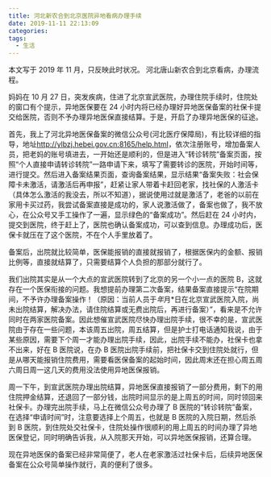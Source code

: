 ```yaml
---
title: 河北新农合到北京医院异地看病办理手续
date: 2019-11-11 22:13:09
categories:
tags:
  - 生活
---
```


本文写于 2019 年 11 月，只反映此时状况。
河北唐山新农合到北京看病，办理流程。

妈妈在 10 月 27 日，突发疾病，住进了北京宣武医院，办理住院手续时，住院处的窗口有个提示，异地医保要在 24 小时内将已经办理好异地医保备案的社保卡提交给医院，否则不予办理异地医保直接结算。于是，开启了办理异地医保的征途。

首先，我上了河北异地医保备案的微信公众号(河北医疗保障局)，有比较详细的指导，地址<http://ylbzj.hebei.gov.cn:8165/help.html>，依次注册账号，增加备案人员，把老妈的账号填进去，一开始还是顺利的，但是进入“转诊转院”备案页面，按照“个人直接申请转诊转院”一路申请下来，填写了需要转诊的医院，开始时间等，进行提交。然后进入备案结果页面，查询备案结果，显示结果“备案失败：社会保障卡未激活，请激活后再申报”，赶紧让家人带着卡赶回老家，找社保的人激活卡（具体怎么激活的我没去，所以不知道），据说使用过就是激活了，老爸的以前在家用卡买过药，我尝试备案直接是成功的，家人说激活做了，备案也做了，我不放心，在公众号又手工操作了一遍，显示绿色的“备案成功”。然后赶在 24 小时内，提交到医院，终于赶上了，医院也确认备案成功，可以查到信息。办理成功后，医保卡就压在了这个医院，不在个人手里放着了。

备案后，出院就比较简单，医保能报销的直接就报销了，根据医保内的金额、报销比例等，直接就结算了，只需要结算个人负担的那部分就行了。

我们出院其实是从一个大点的宣武医院转到了北京的另一个小一点的医院 B，这就存在一个医保衔接的问题。我想提前办理第二次备案，结果备案直接提示“在院期间，不予许办理备案操作！（原因：当前人员于*年*月\*日在北京宣武医院入院，尚未出院结算，解决办法，请住院结算或无费出院后，再进行备案）”，看来是不允许同时在两家医院备案。因此想催宣武医院尽快办理出院手续，很不幸的是，宣武医院由于存在一些问题，本该周五出院，周五结算，但是护士打电话通知我说，由于某些原因，需要下个周一才能办理出院手续，因此，出院手续不能办，社保卡也拿不出来，好在 B 医院说，在办 B 医院出院手续前，把社保卡交到住院处就行，但是从哪天能报销住院费用，需要看医保备案的起始时间，因此周末还在担心周五周六周日周一这几天的费用没法使用异地医保报销。

周一下午，到宣武医院办理出院结算，异地医保直接报销了一部分费用，剩下的用住院押金结算，还退回了一部分钱，出院时间显示的是上周五的时间，同时领回来社保卡。办理完出院手续，马上在微信公众号办理了 B 医院的“转诊转院”备案，在选择“申请时间”时，注意要选择上个周五，也就是 B 医院的入院日期，然后杀到 B 医院，到住院处交社保卡，住院处操作很顺利的用上周五的时间办理了异地医保登记，同时明确告诉我，从入院那天开始，可以异地医保报销，还算合理。

现在异地医保的备案已经非常简便了，老人在老家激活过社保卡后，后续异地医保备案在公众号简单操作就行，真的便利了很多。
